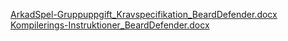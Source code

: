 [ArkadSpel-Gruppuppgift_Kravspecifikation_BeardDefender.docx](https://github.com/olelwow/BeardDefender_Monogame/files/14904855/ArkadSpel-Gruppuppgift_Kravspecifikation_BeardDefender.docx)
[Kompilerings-Instruktioner_BeardDefender.docx](https://github.com/olelwow/BeardDefender_Monogame/files/14905259/Kompilerings-Instruktioner_BeardDefender.docx)
